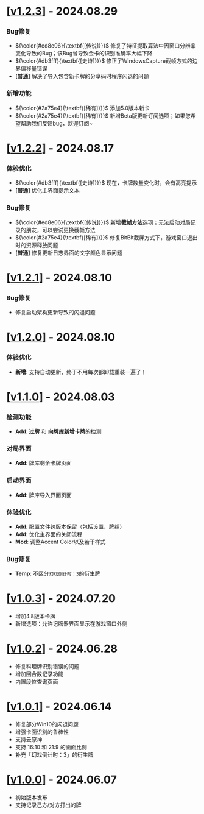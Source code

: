 # \[[v1.2.3](https://github.com/LumiOwO/LumiTracker/releases/tag/v1.2.3)\] - 2024.08.29
### Bug修复
- ${\color{#ed8e06}{\textbf{[传说]}}}$ 修复了特征提取算法中因窗口分辨率变化导致的Bug；该Bug曾导致金卡的识别准确率大幅下降
- ${\color{#db3fff}{\textbf{[史诗]}}}$ 修正了WindowsCapture截帧方式的边界偏移量错误
- **[普通]** 解决了导入包含新卡牌的分享码时程序闪退的问题
### 新增功能
- ${\color{#2a75e4}{\textbf{[稀有]}}}$ 添加5.0版本新卡
- ${\color{#2a75e4}{\textbf{[稀有]}}}$ 新增Beta版更新订阅选项；如果您希望帮助我们反馈bug，欢迎订阅~

# \[[v1.2.2](https://github.com/LumiOwO/LumiTracker/releases/tag/v1.2.2)\] - 2024.08.17
### 体验优化
- ${\color{#db3fff}{\textbf{[史诗]}}}$ 现在，卡牌数量变化时，会有高亮提示
- **[普通]** 优化主界面提示文本
### Bug修复
- ${\color{#ed8e06}{\textbf{[传说]}}}$ 新增**截帧方法**选项；无法启动对局记录的朋友，可以尝试更换截帧方法
- ${\color{#2a75e4}{\textbf{[稀有]}}}$ 修复BitBlt截屏方式下，游戏窗口退出时的资源释放问题
- **[普通]** 修复更新日志界面的文字颜色显示问题

# \[[v1.2.1](https://github.com/LumiOwO/LumiTracker/releases/tag/v1.2.1)\] - 2024.08.10
### Bug修复
- 修复启动架构更新导致的闪退问题

# \[[v1.2.0](https://github.com/LumiOwO/LumiTracker/releases/tag/v1.2.0)\] - 2024.08.10
### 体验优化
- **新增**: 支持自动更新，终于不用每次都卸载重装一遍了！

# \[[v1.1.0](https://github.com/LumiOwO/LumiTracker/releases/tag/v1.1.0)\] - 2024.08.03
### 检测功能
- **Add**: **过牌** 和 **向牌库新增卡牌**的检测
### 对局界面
- **Add**:  牌库剩余卡牌页面
### 启动界面
- **Add**:  牌库导入界面页面
### 体验优化
- **Add**:  配置文件跨版本保留（包括设置、牌组）
- **Add**:  优化主界面的关闭流程
- **Mod**: 调整Accent Color以及若干样式
### Bug修复
- **Temp**:  不区分`幻戏倒计时：3`的衍生牌

# \[[v1.0.3](https://github.com/LumiOwO/LumiTracker/releases/tag/v1.0.3)\] - 2024.07.20
- 增加4.8版本卡牌
- 新增选项：允许记牌器界面显示在游戏窗口外侧

# \[[v1.0.2](https://github.com/LumiOwO/LumiTracker/releases/tag/v1.0.2)\] - 2024.06.28
- 修复料理牌识别错误的问题
- 增加回合数记录功能
- 内置段位查询页面

# \[[v1.0.1](https://github.com/LumiOwO/LumiTracker/releases/tag/v1.0.1)\] - 2024.06.14
- 修复部分Win10的闪退问题
- 增强卡面识别的鲁棒性
- 支持云原神
- 支持 16:10 和 21:9 的画面比例
- 补充「幻戏倒计时：3」的衍生牌

# \[[v1.0.0](https://github.com/LumiOwO/LumiTracker/releases/tag/v1.0.0)\] - 2024.06.07
- 初始版本发布
- 支持记录己方/对方打出的牌
